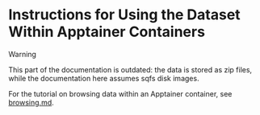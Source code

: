 # Instructions for Using the Dataset Within Apptainer Containers

> [!WARNING]
> This part of the documentation is outdated: the data is stored as zip files,
> while the documentation here assumes sqfs disk images.

For the tutorial on browsing data within an Apptainer container, see
[browsing.md](browsing.md).
